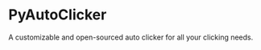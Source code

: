PyAutoClicker
=============

A customizable and open-sourced auto clicker for all your clicking needs.
